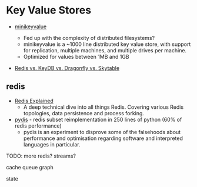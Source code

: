 Key Value Stores
================


* [minikeyvalue](https://github.com/geohot/minikeyvalue)
    * Fed up with the complexity of distributed filesystems?
    * minikeyvalue is a ~1000 line distributed key value store, with support for replication, multiple machines, and multiple drives per machine.
    * Optimized for values between 1MB and 1GB

* [Redis vs. KeyDB vs. Dragonfly vs. Skytable](https://news.ycombinator.com/item?id=31796311)

redis
-----


* [Redis Explained](https://architecturenotes.co/redis/)
    * A deep technical dive into all things Redis. Covering various Redis topologies, data persistence and process forking.
* [pydis](https://github.com/boramalper/pydis) - redis subset reimplementation in 250 lines of python (60% of redis performance)
    * pydis is an experiment to disprove some of the falsehoods about performance and optimisation regarding software and interpreted languages in particular.

TODO: more redis? streams?

cache
queue
graph

state
